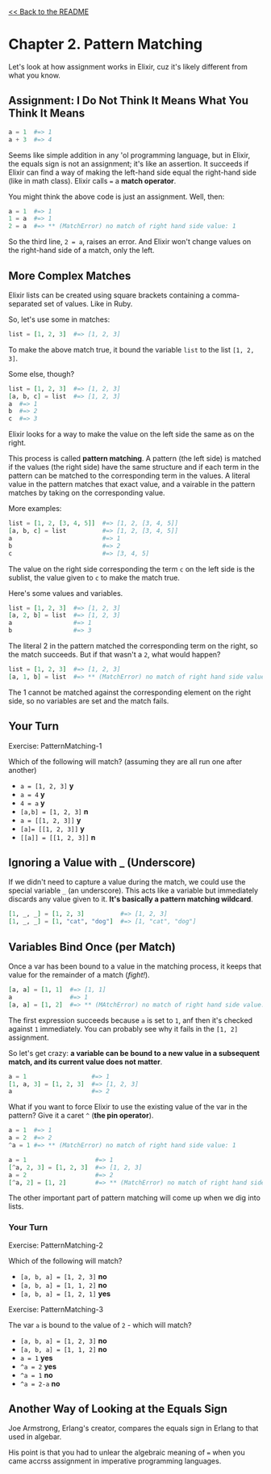 [&lt;&lt; Back to the README](README.md)

# Chapter 2. Pattern Matching

Let's look at how assignment works in Elixir, cuz it's likely different from
what you know.

## Assignment: I Do Not Think It Means What You Think It Means

```elixir
a = 1  #=> 1
a + 3  #=> 4
```

Seems like simple addition in any 'ol programming language, but in Elixir, the
equals sign is not an assignment; it's like an assertion. It succeeds if Elixir
can find a way of making the left-hand side equal the right-hand side (like in
math class). Elixir calls `=` a **match operator**.

You might think the above code is just an assignment. Well, then:

```elixir
a = 1  #=> 1
1 = a  #=> 1
2 = a  #=> ** (MatchError) no match of right hand side value: 1
```

So the third line, `2 = a`, raises an error. And Elixir won't change values on
the right-hand side of a match, only the left.

## More Complex Matches

Elixir lists can be created using square brackets containing a comma-separated
set of values. Like in Ruby.

So, let's use some in matches:

```elixir
list = [1, 2, 3]  #=> [1, 2, 3]
```

To make the above match true, it bound the variable `list` to the list
`[1, 2, 3]`.

Some else, though?

```elixir
list = [1, 2, 3]  #=> [1, 2, 3]
[a, b, c] = list  #=> [1, 2, 3]
a  #=> 1
b  #=> 2
c  #=> 3
```

Elixir looks for a way to make the value on the left side the same as on the
right.

This process is called **pattern matching**. A pattern (the left side) is
matched if the values (the right side) have the same structure and if each term
in the pattern can be matched to the corresponding term in the values. A literal
value in the pattern matches that exact value, and a vairable in the pattern
matches by taking on the corresponding value.

More examples:

```elixir
list = [1, 2, [3, 4, 5]]  #=> [1, 2, [3, 4, 5]]
[a, b, c] = list          #=> [1, 2, [3, 4, 5]]
a                         #=> 1
b                         #=> 2
c                         #=> [3, 4, 5]
```

The value on the right side corresponding the term `c` on the left side is the
sublist, the value given to `c` to make the match true.

Here's some values and variables.

```elixir
list = [1, 2, 3]  #=> [1, 2, 3]
[a, 2, b] = list  #=> [1, 2, 3]
a                 #=> 1
b                 #=> 3
```

The literal 2 in the pattern matched the corresponding term on the right, so
the match succeeds. But if that wasn't a `2`, what would happen?

```elixir
list = [1, 2, 3]  #=> [1, 2, 3]
[a, 1, b] = list  #=> ** (MatchError) no match of right hand side value: [1, 2, 3]
```

The 1 cannot be matched against the corresponding element on the right side, so
no variables are set and the match fails.

## Your Turn

Exercise: PatternMatching-1

Which of the following will match? (assuming they are all run one after another)

- `a = [1, 2, 3]` **y**
- `a = 4` **y**
- `4 = a` **y**
- `[a,b] = [1, 2, 3]` **n**
- `a = [[1, 2, 3]]` **y**
- `[a]= [[1, 2, 3]]` **y**
- `[[a]] = [[1, 2, 3]]` **n**

## Ignoring a Value with _ (Underscore)

If we didn't need to capture a value during the match, we could use the special
variable `_` (an underscore). This acts like a variable but immediately
discards any value given to it. **It's basically a pattern matching wildcard**.

```elixir
[1, _, _] = [1, 2, 3]          #=> [1, 2, 3]
[1, _, _] = [1, "cat", "dog"]  #=> [1, "cat", "dog"]
```

## Variables Bind Once (per Match)

Once a var has been bound to a value in the matching process, it keeps that
value for the remainder of a match (*fight!*).

```elixir
[a, a] = [1, 1]  #=> [1, 1]
a                #=> 1
[a, a] = [1, 2]  #=> ** (MAtchError) no match of right hand side value: [1, 2]
```

The first expression succeeds because `a` is set to `1`, anf then it's checked 
against `1` immediately. You can probably see why it fails in the `[1, 2]`
assignment.

So let's get crazy: **a variable can be bound to a new value in a subsequent
match, and its current value does not matter**.

```elixir
a = 1                  #=> 1
[1, a, 3] = [1, 2, 3]  #=> [1, 2, 3]
a                      #=> 2
```

What if you want to force Elixir to use the existing value of the var in the
pattern? Give it a caret `^` (**the pin operator**).

```elixir
a = 1  #=> 1
a = 2  #=> 2
^a = 1 #=> ** (MatchError) no match of right hand side value: 1

a = 1                   #=> 1
[^a, 2, 3] = [1, 2, 3]  #=> [1, 2, 3]
a = 2                   #=> 2
[^a, 2] = [1, 2]        #=> ** (MatchError) no match of right hand side value: [1, 2]
```

The other important part of pattern matching will come up when we dig into
lists.


### Your Turn

Exercise: PatternMatching-2

Which of the following will match?

- `[a, b, a] = [1, 2, 3]` **no**
- `[a, b, a] = [1, 1, 2]` **no**
- `[a, b, a] = [1, 2, 1]` **yes**

Exercise: PatternMatching-3

The var `a` is bound to the value of `2` - which will match?

- `[a, b, a] = [1, 2, 3]` **no**
- `[a, b, a] = [1, 1, 2]` **no**
- `a = 1` **yes**
- `^a = 2` **yes**
- `^a = 1` **no**
- `^a = 2-a` **no**

## Another Way of Looking at the Equals Sign

Joe Armstrong, Erlang's creator, compares the equals sign in Erlang to that
used in algebar.

His point is that you had to unlear the algebraic meaning of `=` when you came
accrss assignment in imperative programming languages.
